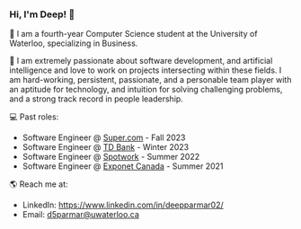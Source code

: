 ### Hi, I'm Deep! 👋

<!--
**deepparmar02/deepparmar02** is a ✨ _special_ ✨ repository because its `README.md` (this file) appears on your GitHub profile.

Here are some ideas to get you started:

- 🔭 I’m currently working on ...
- 🌱 I’m currently learning ...
- 👯 I’m looking to collaborate on ...
- 🤔 I’m looking for help with ...
- 💬 Ask me about ...
- 📫 How to reach me: ...
- 😄 Pronouns: ...
- ⚡ Fun fact: ...
-->

🔭 I am a fourth-year Computer Science student at the University of Waterloo, specializing in Business. 

🌱 I am extremely passionate about software development, and artificial intelligence and love to work on projects intersecting within these fields. I am hard-working, persistent, passionate, and a personable team player with an aptitude for technology, and intuition for solving challenging problems, and a strong track record in people leadership.

💻 Past roles:

- Software Engineer @ [Super.com](https://www.linkedin.com/company/superdotcom/) - Fall 2023
- Software Engineer @ [TD Bank](https://www.linkedin.com/company/td/) - Winter 2023
- Software Engineer @ [Spotwork](https://www.linkedin.com/company/spotworkco/) - Summer 2022
- Software Engineer @ [Exponet Canada](https://www.linkedin.com/company/exponet-canada-inc-/about/) - Summer 2021

🌎 Reach me at:

- LinkedIn: https://www.linkedin.com/in/deepparmar02/
- Email: d5parmar@uwaterloo.ca
